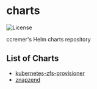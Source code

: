 # charts

![License](https://img.shields.io/github/license/ccremer/charts)

ccremer's Helm charts repository

## List of Charts

* [kubernetes-zfs-provisioner](kubernetes-zfs-provisioner/README.md)
* [znapzend](znapzend/README.md)
